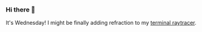 ### Hi there :wave:

It's Wednesday! I might be finally adding refraction to my [terminal raytracer](https://github.com/bewuethr/bash-raytracer).
